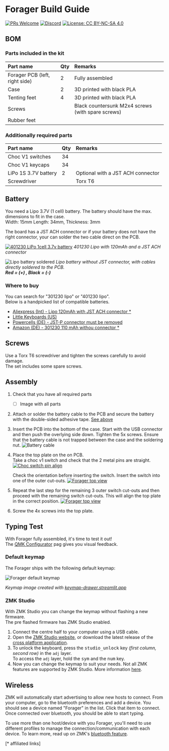 # Forager Build Guide

[![PRs Welcome](https://img.shields.io/badge/PRs-welcome-brightgreen.svg?style=flat-square)](https://github.com/firstcontributions/first-contributions)
[![Discord](https://img.shields.io/discord/548530462419582996?style=flat-square&logo=discord&logoColor=white)](https://discord.gg/frjFXZB "Redirect to Keycapsss Discord")
[![License: CC BY-NC-SA 4.0](https://img.shields.io/badge/License-CC%20BY--NC--SA%204.0-lightgrey.svg?style=flat-square)](https://creativecommons.org/licenses/by-nc-sa/4.0/)

## BOM

### Parts included in the kit

| Part name                      | Qty | Remarks                                           |
| :----------------------------- | :-- | :------------------------------------------------ |
| Forager PCB (left, right side) | 2   | Fully assembled                                   |
| Case                           | 2   | 3D printed with black PLA                         |
| Tenting feet                   | 4   | 3D printed with black PLA                         |
| Screws                         |     | Black countersunk M2x4 screws (with spare screws) |
| Rubber feet                    |     |                                                   |

### Additionally required parts

| Part name            | Qty | Remarks                           |
| :------------------- | :-- | :-------------------------------- |
| Choc V1 switches     | 34  |                                   |
| Choc V1 keycaps      | 34  |                                   |
| LiPo 1S 3.7V battery | 2   | Optional with a JST ACH connector |
| Screwdriver          |     | Torx T6                               |

## Battery

You need a Lipo 3.7V (1 cell) battery.
The battery should have the max. dimensions to fit in the case.  
Width: 15mm Length: 34mm, Thickness: 3mm

The board has a JST ACH connector or if your battery does not have the right connector, your can solder the two cable direct on the PCB.

[![401230 LiPo 1cell 3.7v battery](img/a17de550b718850611903ab1557a6545_MD5.jpg)](img/a17de550b718850611903ab1557a6545_MD5.jpg)
*401230 Lipo with 120mAh and a JST ACH connector*

![Lipo battery soldered](img/lipo-battery-1.jpg)
*Lipo battery without JST connector, with cables directly soldered to the PCB.  
**Red = (+) , Black = (-)***

### Where to buy

You can search for "301230 lipo" or "401230 lipo".  
Below is a handpicked list of compatible batteries.

- [Aliexpress (Int) - Lipo 120mAh with JST ACH connector *](https://s.click.aliexpress.com/e/_EuJ4GwD)
- [Little Keyboards (US)](https://www.littlekeyboards.com/collections/miscellaneous/products/battery-w-jst-connector)
- [Powercells (DE) - JST-P connector must be removed](https://powercells.de/110mah-401230-lipo-3-7v-akku.html)
- [Amazon (DE) - 301230 110 mAh withou connector *](https://amzn.to/3EdJCsy)
## Screws

Use a Torx T6 screwdriver and tighten the screws carefully to avoid damage.  
The set includes some spare screws.

## Assembly

1. Check that you have all required parts
    - [ ] Image with all parts
2. Attach or solder the battery cable to the PCB and secure the battery with the double-sided adhesive tape. [See above](#battery)
3. Insert the PCB into the bottom of the case. Start with the USB connector and then push the overlying side down. Tighten the 5x screws. Ensure that the battery cable is not trapped between the case and the soldering nut. ![Battery cable](img/battery-cable-1.jpeg)
4. Place the top plate on the on PCB.  
    Take a choc v1 switch and check that the 2 metal pins are straight.  
    [![Choc switch pin align](img/7fe8b8d50b93cdbc1e18bd6a916da055_MD5.jpg)](img/7fe8b8d50b93cdbc1e18bd6a916da055_MD5.jpg)

    Check the orientation before inserting the switch. Insert the switch into one of the outer cut-outs.
    [![Forager top view](img/7930331bc29015a2aca5d34da2173f5a_MD5.jpg)](img/7930331bc29015a2aca5d34da2173f5a_MD5.jpg)  
5. Repeat the last step for the remaining 3 outer switch cut-outs and then proceed with the remaining switch cut-outs.
    This will align the top plate in the correct position.
    [![Forager top view](img/1dc24afe34a286ddcd64902a283691a6_MD5.jpg)](img/1dc24afe34a286ddcd64902a283691a6_MD5.jpg)
6. Screw the 4x screws into the top plate.

## Typing Test

With Forager fully assembled, it's time to test it out!  
The [QMK Configurator](https://config.qmk.fm/#/test) pag gives you visual feedback.

### Default keymap

The Forager ships with the following default keymap:

![Forager default keymap](img/forager-default-keymap-1.svg)

*Keymap image created with [keymap-drawer.streamlit.app](<https://github.com/caksoylar/keymap-drawer https://keymap-drawer.streamlit.app>)*

### ZMK Studio

With ZMK Studio you can change the keymap without flashing a new firmware.  
The pre flashed firmware has ZMK Studio enabled.

1. Connect the centre half to your computer using a USB cable.
2. Open the [ZMK Studio website](https://zmk.studio), or download the latest release of the [cross platform application](https://github.com/zmkfirmware/zmk-studio/releases).
3. To unlock the keyboard, press the <kbd>studio_unlock</kbd> key *(first column, second row)* in the `adj` layer.  
    To access the `adj` layer, hold the <kbd>sym</kbd> and the <kbd>num</kbd> key.
4. Now you can change the keymap to suit your needs.
    Not all ZMK features are supported by ZMK Studio.  More information [here](https://zmk.dev/docs/features/studio#capabilities).

## Wireless

ZMK will automatically start advertising to allow new hosts to connect. From your computer, go to the bluetooth preferences and add a device. You should see a device named "Forager" in the list. Click that item to connect. Once connected over bluetooth, you should be able to start typing.

To use more than one host/device with you Forager, you'll need to use different profiles to manage the connection/communication with each device. To learn more, read up on ZMK's [bluetooth feature](https://zmk.dev/docs/features/bluetooth).

[* affiliated links]
